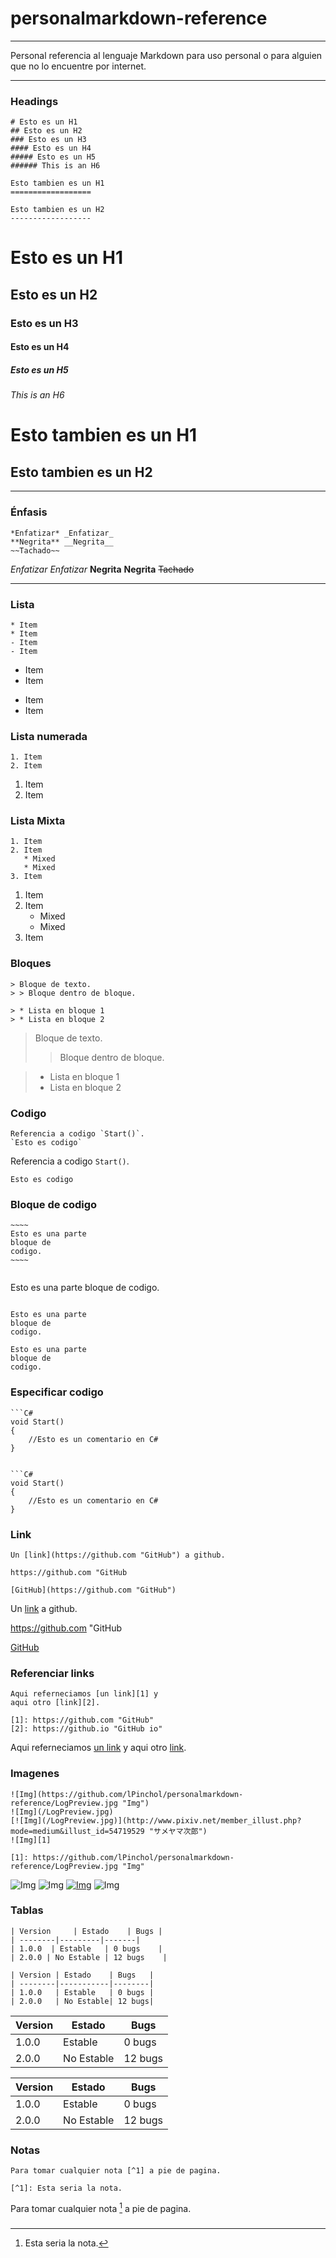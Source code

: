 # personalmarkdown-reference
_______________________________________
Personal referencia al lenguaje Markdown para uso personal o para alguien que no lo encuentre por internet.

_____________________________________
### Headings

```
# Esto es un H1
## Esto es un H2
### Esto es un H3
#### Esto es un H4
##### Esto es un H5
###### This is an H6

Esto tambien es un H1
==================

Esto tambien es un H2
------------------

```
# Esto es un H1
## Esto es un H2
### Esto es un H3
#### Esto es un H4
##### Esto es un H5
###### This is an H6

Esto tambien es un H1
==================

Esto tambien es un H2
------------------

_____________________________________

### Énfasis


```
*Enfatizar* _Enfatizar_
**Negrita** __Negrita__
~~Tachado~~
```

*Enfatizar* _Enfatizar_
**Negrita** __Negrita__
~~Tachado~~

_____________________________________

### Lista

```
* Item
* Item
- Item
- Item
```

* Item
* Item
- Item
- Item

### Lista numerada

```
1. Item
2. Item
```

1. Item
2. Item

### Lista Mixta

```
1. Item
2. Item
   * Mixed
   * Mixed  
3. Item
```

1. Item
2. Item
   * Mixed
   * Mixed  
3. Item

### Bloques

```
> Bloque de texto.
> > Bloque dentro de bloque.

> * Lista en bloque 1 
> * Lista en bloque 2
```

> Bloque de texto.
> > Bloque dentro de bloque.

> * Lista en bloque 1 
> * Lista en bloque 2

### Codigo

```
Referencia a codigo `Start()`.
`Esto es codigo`
```

Referencia a codigo `Start()`.

`Esto es codigo`

### Bloque de codigo

```
~~~~
Esto es una parte 
bloque de
codigo.
~~~~
```

```
```
Esto es una parte 
bloque de
codigo.
```
```

~~~~
Esto es una parte 
bloque de
codigo.
~~~~

```
Esto es una parte 
bloque de
codigo.
```

### Especificar codigo

```
```C#
void Start()
{
    //Esto es un comentario en C#
}

```
```

```C#
void Start()
{
    //Esto es un comentario en C#
}

```

### Link

```
Un [link](https://github.com "GitHub") a github.

https://github.com "GitHub

[GitHub](https://github.com "GitHub")
```

Un [link](https://github.com "GitHub") a github.

https://github.com "GitHub

[GitHub](https://github.com "GitHub")

### Referenciar links

```
Aqui referneciamos [un link][1] y
aqui otro [link][2].

[1]: https://github.com "GitHub"
[2]: https://github.io "GitHub io"
```

Aqui referneciamos [un link][1] y
aqui otro [link][2].

[1]: https://github.com "GitHub"
[2]: https://github.io "GitHub io"

### Imagenes

```
![Img](https://github.com/lPinchol/personalmarkdown-reference/LogPreview.jpg "Img")
![Img](/LogPreview.jpg)
[![Img](/LogPreview.jpg)](http://www.pixiv.net/member_illust.php?mode=medium&illust_id=54719529 "サメヤマ次郎")
![Img][1]

[1]: https://github.com/lPinchol/personalmarkdown-reference/LogPreview.jpg "Img"
```

![Img](https://github.com/lPinchol/personalmarkdown-reference/LogPreview.jpg "Img")
![Img](/LogPreview.jpg)
[![Img](/LogPreview.jpg)](http://www.pixiv.net/member_illust.php?mode=medium&illust_id=54719529 "サメヤマ次郎")
![Img][1]

[1]: https://github.com/lPinchol/personalmarkdown-reference/LogPreview.jpg "Img"

### Tablas

```
| Version     | Estado    | Bugs |
| --------|---------|-------|
| 1.0.0  | Estable   | 0 bugs    |
| 2.0.0 | No Estable | 12 bugs    |

| Version | Estado    | Bugs   |
| --------|-----------|--------|
| 1.0.0   | Estable   | 0 bugs |
| 2.0.0   | No Estable| 12 bugs|
```

| Version     | Estado    | Bugs |
| --------|---------|-------|
| 1.0.0  | Estable   | 0 bugs    |
| 2.0.0 | No Estable | 12 bugs    |

| Version | Estado    | Bugs   |
| --------|-----------|--------|
| 1.0.0   | Estable   | 0 bugs |
| 2.0.0   | No Estable| 12 bugs|

### Notas

```
Para tomar cualquier nota [^1] a pie de pagina.

[^1]: Esta seria la nota.
```

Para tomar cualquier nota [^1] a pie de pagina.

[^1]: Esta seria la nota.

### 